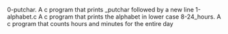 0-putchar. A c program that prints _putchar followed by a new line
1-alphabet.c A c program that prints the alphabet in lower case
8-24_hours. A c program that counts hours and minutes for the entire day
